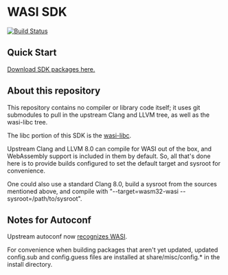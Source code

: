 # WASI SDK

[![Build Status](https://dev.azure.com/CraneStation/wasi-sdk/_apis/build/status/CraneStation.wasi-sdk?branchName=master)](https://dev.azure.com/CraneStation/wasi-sdk/_build/latest?definitionId=2&branchName=master)

## Quick Start

[Download SDK packages here.](https://github.com/CraneStation/wasi-sdk/releases)

## About this repository

This repository contains no compiler or library code itself; it uses
git submodules to pull in the upstream Clang and LLVM tree, as well as the
wasi-libc tree.

The libc portion of this SDK is the
[wasi-libc](https://github.com/CraneStation/wasi-libc).

Upstream Clang and LLVM 8.0 can compile for WASI out of the box, and WebAssembly
support is included in them by default. So, all that's done here is to provide
builds configured to set the default target and sysroot for convenience.

One could also use a standard Clang 8.0, build a sysroot from the sources
mentioned above, and compile with
"--target=wasm32-wasi --sysroot=/path/to/sysroot".

## Notes for Autoconf

Upstream autoconf now
[recognizes WASI](http://lists.gnu.org/archive/html/config-patches/2019-04/msg00001.html).

For convenience when building packages that aren't yet updated, updated
config.sub and config.guess files are installed at share/misc/config.\*
in the install directory.
